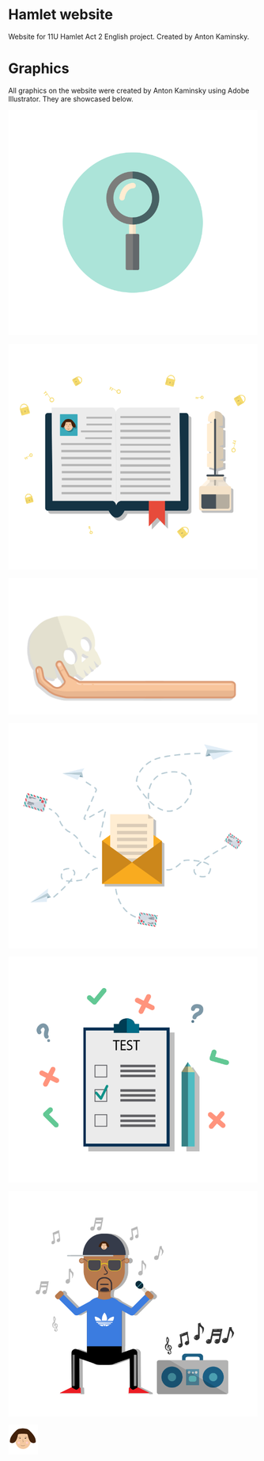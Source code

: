 # Hamlet website
Website for 11U Hamlet Act 2 English project. Created by Anton Kaminsky.

# Graphics
All graphics on the website were created by Anton Kaminsky using Adobe Illustrator. They are showcased below.

![Looking Glass](https://raw.githubusercontent.com/nakamin/hamlet-website/gh-pages/img/analyze.png)

![Diary with Feather](https://raw.githubusercontent.com/nakamin/hamlet-website/gh-pages/img/diary.png)

![Hand holding Skull](https://raw.githubusercontent.com/nakamin/hamlet-website/gh-pages/img/hamlet_design.png)

![Envelope with Letter](https://raw.githubusercontent.com/nakamin/hamlet-website/gh-pages/img/letters.png)

![Test with Pencil](https://raw.githubusercontent.com/nakamin/hamlet-website/gh-pages/img/quiz.png)

![Rapper with Boom Box](https://raw.githubusercontent.com/nakamin/hamlet-website/gh-pages/img/rapper.png)

![Small Shakespeare Face](https://raw.githubusercontent.com/nakamin/hamlet-website/gh-pages/img/shakespeare.png)
